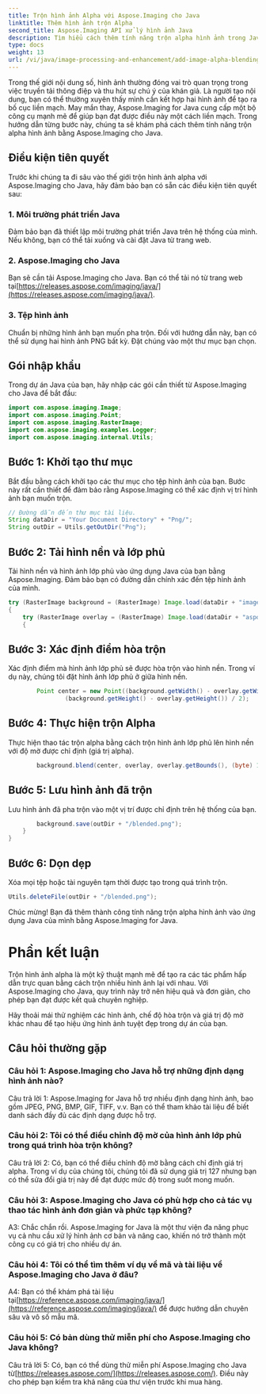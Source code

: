 ```yaml
---
title: Trộn hình ảnh Alpha với Aspose.Imaging cho Java
linktitle: Thêm hình ảnh trộn Alpha
second_title: Aspose.Imaging API xử lý hình ảnh Java
description: Tìm hiểu cách thêm tính năng trộn alpha hình ảnh trong Java bằng Aspose.Imaging. Tạo hiệu ứng hình ảnh tuyệt đẹp với hướng dẫn từng bước.
type: docs
weight: 13
url: /vi/java/image-processing-and-enhancement/add-image-alpha-blending/
---
```

Trong thế giới nội dung số, hình ảnh thường đóng vai trò quan trọng trong việc truyền tải thông điệp và thu hút sự chú ý của khán giả. Là người tạo nội dung, bạn có thể thường xuyên thấy mình cần kết hợp hai hình ảnh để tạo ra bố cục liền mạch. May mắn thay, Aspose.Imaging for Java cung cấp một bộ công cụ mạnh mẽ để giúp bạn đạt được điều này một cách liền mạch. Trong hướng dẫn từng bước này, chúng ta sẽ khám phá cách thêm tính năng trộn alpha hình ảnh bằng Aspose.Imaging cho Java.

## Điều kiện tiên quyết

Trước khi chúng ta đi sâu vào thế giới trộn hình ảnh alpha với Aspose.Imaging cho Java, hãy đảm bảo bạn có sẵn các điều kiện tiên quyết sau:

### 1. Môi trường phát triển Java
Đảm bảo bạn đã thiết lập môi trường phát triển Java trên hệ thống của mình. Nếu không, bạn có thể tải xuống và cài đặt Java từ trang web.

### 2. Aspose.Imaging cho Java
Bạn sẽ cần tải Aspose.Imaging cho Java. Bạn có thể tải nó từ trang web tại[https://releases.aspose.com/imaging/java/](https://releases.aspose.com/imaging/java/).

### 3. Tệp hình ảnh
Chuẩn bị những hình ảnh bạn muốn pha trộn. Đối với hướng dẫn này, bạn có thể sử dụng hai hình ảnh PNG bất kỳ. Đặt chúng vào một thư mục bạn chọn.

## Gói nhập khẩu

Trong dự án Java của bạn, hãy nhập các gói cần thiết từ Aspose.Imaging cho Java để bắt đầu:

```java
import com.aspose.imaging.Image;
import com.aspose.imaging.Point;
import com.aspose.imaging.RasterImage;
import com.aspose.imaging.examples.Logger;
import com.aspose.imaging.internal.Utils;
```

## Bước 1: Khởi tạo thư mục

Bắt đầu bằng cách khởi tạo các thư mục cho tệp hình ảnh của bạn. Bước này rất cần thiết để đảm bảo rằng Aspose.Imaging có thể xác định vị trí hình ảnh bạn muốn trộn.

```java
// Đường dẫn đến thư mục tài liệu.
String dataDir = "Your Document Directory" + "Png/";
String outDir = Utils.getOutDir("Png");
```

## Bước 2: Tải hình nền và lớp phủ

Tải hình nền và hình ảnh lớp phủ vào ứng dụng Java của bạn bằng Aspose.Imaging. Đảm bảo bạn có đường dẫn chính xác đến tệp hình ảnh của mình.

```java
try (RasterImage background = (RasterImage) Image.load(dataDir + "image0.png"))
{
    try (RasterImage overlay = (RasterImage) Image.load(dataDir + "aspose_logo.png"))
    {
```

## Bước 3: Xác định điểm hòa trộn

Xác định điểm mà hình ảnh lớp phủ sẽ được hòa trộn vào hình nền. Trong ví dụ này, chúng tôi đặt hình ảnh lớp phủ ở giữa hình nền.

```java
        Point center = new Point((background.getWidth() - overlay.getWidth()) / 2,
                (background.getHeight() - overlay.getHeight()) / 2);
```

## Bước 4: Thực hiện trộn Alpha

Thực hiện thao tác trộn alpha bằng cách trộn hình ảnh lớp phủ lên hình nền với độ mờ được chỉ định (giá trị alpha).

```java
        background.blend(center, overlay, overlay.getBounds(), (byte) 127);
```

## Bước 5: Lưu hình ảnh đã trộn

Lưu hình ảnh đã pha trộn vào một vị trí được chỉ định trên hệ thống của bạn.

```java
        background.save(outDir + "/blended.png");
    }
}
```

## Bước 6: Dọn dẹp

Xóa mọi tệp hoặc tài nguyên tạm thời được tạo trong quá trình trộn.

```java
Utils.deleteFile(outDir + "/blended.png");
```

Chúc mừng! Bạn đã thêm thành công tính năng trộn alpha hình ảnh vào ứng dụng Java của mình bằng Aspose.Imaging for Java.

# Phần kết luận

Trộn hình ảnh alpha là một kỹ thuật mạnh mẽ để tạo ra các tác phẩm hấp dẫn trực quan bằng cách trộn nhiều hình ảnh lại với nhau. Với Aspose.Imaging cho Java, quy trình này trở nên hiệu quả và đơn giản, cho phép bạn đạt được kết quả chuyên nghiệp.

Hãy thoải mái thử nghiệm các hình ảnh, chế độ hòa trộn và giá trị độ mờ khác nhau để tạo hiệu ứng hình ảnh tuyệt đẹp trong dự án của bạn.

## Câu hỏi thường gặp

### Câu hỏi 1: Aspose.Imaging cho Java hỗ trợ những định dạng hình ảnh nào?

Câu trả lời 1: Aspose.Imaging for Java hỗ trợ nhiều định dạng hình ảnh, bao gồm JPEG, PNG, BMP, GIF, TIFF, v.v. Bạn có thể tham khảo tài liệu để biết danh sách đầy đủ các định dạng được hỗ trợ.

### Câu hỏi 2: Tôi có thể điều chỉnh độ mờ của hình ảnh lớp phủ trong quá trình hòa trộn không?

Câu trả lời 2: Có, bạn có thể điều chỉnh độ mờ bằng cách chỉ định giá trị alpha. Trong ví dụ của chúng tôi, chúng tôi đã sử dụng giá trị 127 nhưng bạn có thể sửa đổi giá trị này để đạt được mức độ trong suốt mong muốn.

### Câu hỏi 3: Aspose.Imaging cho Java có phù hợp cho cả tác vụ thao tác hình ảnh đơn giản và phức tạp không?

A3: Chắc chắn rồi. Aspose.Imaging for Java là một thư viện đa năng phục vụ cả nhu cầu xử lý hình ảnh cơ bản và nâng cao, khiến nó trở thành một công cụ có giá trị cho nhiều dự án.

### Câu hỏi 4: Tôi có thể tìm thêm ví dụ về mã và tài liệu về Aspose.Imaging cho Java ở đâu?

 A4: Bạn có thể khám phá tài liệu tại[https://reference.aspose.com/imaging/java/](https://reference.aspose.com/imaging/java/) để được hướng dẫn chuyên sâu và vô số mẫu mã.

### Câu hỏi 5: Có bản dùng thử miễn phí cho Aspose.Imaging cho Java không?

 Câu trả lời 5: Có, bạn có thể dùng thử miễn phí Aspose.Imaging cho Java từ[https://releases.aspose.com/](https://releases.aspose.com/). Điều này cho phép bạn kiểm tra khả năng của thư viện trước khi mua hàng.